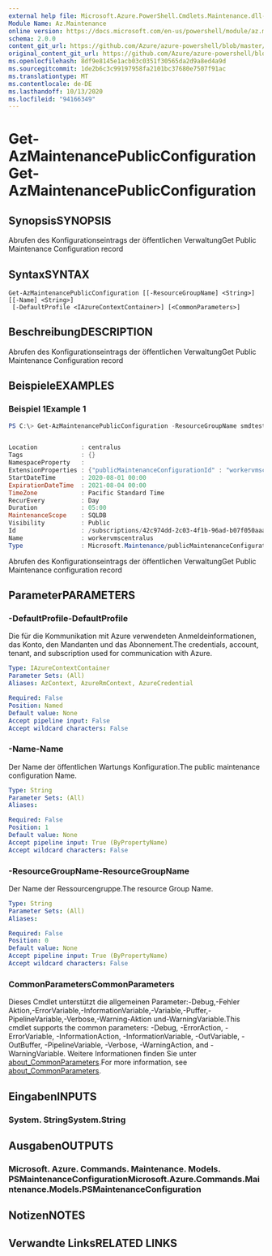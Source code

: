 ```yaml
---
external help file: Microsoft.Azure.PowerShell.Cmdlets.Maintenance.dll-Help.xml
Module Name: Az.Maintenance
online version: https://docs.microsoft.com/en-us/powershell/module/az.maintenance/get-azmaintenancepublicconfiguration
schema: 2.0.0
content_git_url: https://github.com/Azure/azure-powershell/blob/master/src/Maintenance/Maintenance/help/Get-AzMaintenancePublicConfiguration.md
original_content_git_url: https://github.com/Azure/azure-powershell/blob/master/src/Maintenance/Maintenance/help/Get-AzMaintenancePublicConfiguration.md
ms.openlocfilehash: 8df9e8145e1acb03c0351f30565da2d9a8ed4a9d
ms.sourcegitcommit: 1de2b6c3c99197958fa2101bc37680e7507f91ac
ms.translationtype: MT
ms.contentlocale: de-DE
ms.lasthandoff: 10/13/2020
ms.locfileid: "94166349"
---
```

# <span data-ttu-id="1d2c8-101">Get-AzMaintenancePublicConfiguration</span><span class="sxs-lookup"><span data-stu-id="1d2c8-101">Get-AzMaintenancePublicConfiguration</span></span>

## <span data-ttu-id="1d2c8-102">Synopsis</span><span class="sxs-lookup"><span data-stu-id="1d2c8-102">SYNOPSIS</span></span>
<span data-ttu-id="1d2c8-103">Abrufen des Konfigurationseintrags der öffentlichen Verwaltung</span><span class="sxs-lookup"><span data-stu-id="1d2c8-103">Get Public Maintenance Configuration record</span></span>

## <span data-ttu-id="1d2c8-104">Syntax</span><span class="sxs-lookup"><span data-stu-id="1d2c8-104">SYNTAX</span></span>

```
Get-AzMaintenancePublicConfiguration [[-ResourceGroupName] <String>] [[-Name] <String>]
 [-DefaultProfile <IAzureContextContainer>] [<CommonParameters>]
```

## <span data-ttu-id="1d2c8-105">Beschreibung</span><span class="sxs-lookup"><span data-stu-id="1d2c8-105">DESCRIPTION</span></span>
<span data-ttu-id="1d2c8-106">Abrufen des Konfigurationseintrags der öffentlichen Verwaltung</span><span class="sxs-lookup"><span data-stu-id="1d2c8-106">Get Public Maintenance Configuration record</span></span>

## <span data-ttu-id="1d2c8-107">Beispiele</span><span class="sxs-lookup"><span data-stu-id="1d2c8-107">EXAMPLES</span></span>

### <span data-ttu-id="1d2c8-108">Beispiel 1</span><span class="sxs-lookup"><span data-stu-id="1d2c8-108">Example 1</span></span>
```powershell
PS C:\> Get-AzMaintenancePublicConfiguration -ResourceGroupName smdtest -Name workervmscentralus


Location            : centralus
Tags                : {}
NamespaceProperty   :
ExtensionProperties : {"publicMaintenanceConfigurationId" : "workervmscentralus"}
StartDateTime       : 2020-08-01 00:00
ExpirationDateTime  : 2021-08-04 00:00
TimeZone            : Pacific Standard Time
RecurEvery          : Day
Duration            : 05:00
MaintenanceScope    : SQLDB
Visibility          : Public
Id                  : /subscriptions/42c974dd-2c03-4f1b-96ad-b07f050aaa74/resourcegroups/smdtest/providers/Microsoft.Maintenance/publicMaintenanceConfigurations/workervmscentralus
Name                : workervmscentralus
Type                : Microsoft.Maintenance/publicMaintenanceConfigurations
```

<span data-ttu-id="1d2c8-109">Abrufen des Konfigurationseintrags der öffentlichen Verwaltung</span><span class="sxs-lookup"><span data-stu-id="1d2c8-109">Get Public Maintenance configuration record</span></span>

## <span data-ttu-id="1d2c8-110">Parameter</span><span class="sxs-lookup"><span data-stu-id="1d2c8-110">PARAMETERS</span></span>

### <span data-ttu-id="1d2c8-111">-DefaultProfile</span><span class="sxs-lookup"><span data-stu-id="1d2c8-111">-DefaultProfile</span></span>
<span data-ttu-id="1d2c8-112">Die für die Kommunikation mit Azure verwendeten Anmeldeinformationen, das Konto, den Mandanten und das Abonnement.</span><span class="sxs-lookup"><span data-stu-id="1d2c8-112">The credentials, account, tenant, and subscription used for communication with Azure.</span></span>

```yaml
Type: IAzureContextContainer
Parameter Sets: (All)
Aliases: AzContext, AzureRmContext, AzureCredential

Required: False
Position: Named
Default value: None
Accept pipeline input: False
Accept wildcard characters: False
```

### <span data-ttu-id="1d2c8-113">-Name</span><span class="sxs-lookup"><span data-stu-id="1d2c8-113">-Name</span></span>
<span data-ttu-id="1d2c8-114">Der Name der öffentlichen Wartungs Konfiguration.</span><span class="sxs-lookup"><span data-stu-id="1d2c8-114">The public maintenance configuration Name.</span></span>

```yaml
Type: String
Parameter Sets: (All)
Aliases:

Required: False
Position: 1
Default value: None
Accept pipeline input: True (ByPropertyName)
Accept wildcard characters: False
```

### <span data-ttu-id="1d2c8-115">-ResourceGroupName</span><span class="sxs-lookup"><span data-stu-id="1d2c8-115">-ResourceGroupName</span></span>
<span data-ttu-id="1d2c8-116">Der Name der Ressourcengruppe.</span><span class="sxs-lookup"><span data-stu-id="1d2c8-116">The resource Group Name.</span></span>

```yaml
Type: String
Parameter Sets: (All)
Aliases:

Required: False
Position: 0
Default value: None
Accept pipeline input: True (ByPropertyName)
Accept wildcard characters: False
```

### <span data-ttu-id="1d2c8-117">CommonParameters</span><span class="sxs-lookup"><span data-stu-id="1d2c8-117">CommonParameters</span></span>
<span data-ttu-id="1d2c8-118">Dieses Cmdlet unterstützt die allgemeinen Parameter:-Debug,-Fehler Aktion,-ErrorVariable,-InformationVariable,-Variable,-Puffer,-PipelineVariable,-Verbose,-Warning-Aktion und-WarningVariable.</span><span class="sxs-lookup"><span data-stu-id="1d2c8-118">This cmdlet supports the common parameters: -Debug, -ErrorAction, -ErrorVariable, -InformationAction, -InformationVariable, -OutVariable, -OutBuffer, -PipelineVariable, -Verbose, -WarningAction, and -WarningVariable.</span></span> <span data-ttu-id="1d2c8-119">Weitere Informationen finden Sie unter [about_CommonParameters](http://go.microsoft.com/fwlink/?LinkID=113216).</span><span class="sxs-lookup"><span data-stu-id="1d2c8-119">For more information, see [about_CommonParameters](http://go.microsoft.com/fwlink/?LinkID=113216).</span></span>

## <span data-ttu-id="1d2c8-120">Eingaben</span><span class="sxs-lookup"><span data-stu-id="1d2c8-120">INPUTS</span></span>

### <span data-ttu-id="1d2c8-121">System. String</span><span class="sxs-lookup"><span data-stu-id="1d2c8-121">System.String</span></span>

## <span data-ttu-id="1d2c8-122">Ausgaben</span><span class="sxs-lookup"><span data-stu-id="1d2c8-122">OUTPUTS</span></span>

### <span data-ttu-id="1d2c8-123">Microsoft. Azure. Commands. Maintenance. Models. PSMaintenanceConfiguration</span><span class="sxs-lookup"><span data-stu-id="1d2c8-123">Microsoft.Azure.Commands.Maintenance.Models.PSMaintenanceConfiguration</span></span>

## <span data-ttu-id="1d2c8-124">Notizen</span><span class="sxs-lookup"><span data-stu-id="1d2c8-124">NOTES</span></span>

## <span data-ttu-id="1d2c8-125">Verwandte Links</span><span class="sxs-lookup"><span data-stu-id="1d2c8-125">RELATED LINKS</span></span>
